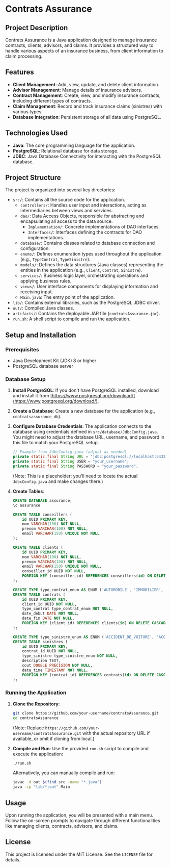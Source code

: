 # Contrats Assurance

## Project Description
Contrats Assurance is a Java application designed to manage insurance contracts, clients, advisors, and claims. It provides a structured way to handle various aspects of an insurance business, from client information to claim processing.

## Features
-   **Client Management**: Add, view, update, and delete client information.
-   **Advisor Management**: Manage details of insurance advisors.
-   **Contract Management**: Create, view, and modify insurance contracts, including different types of contracts.
-   **Claim Management**: Record and track insurance claims (sinistres) with various types.
-   **Database Integration**: Persistent storage of all data using PostgreSQL.

## Technologies Used
-   **Java**: The core programming language for the application.
-   **PostgreSQL**: Relational database for data storage.
-   **JDBC**: Java Database Connectivity for interacting with the PostgreSQL database.

## Project Structure
The project is organized into several key directories:

-   `src/`: Contains all the source code for the application.
    -   `controllers/`: Handles user input and interactions, acting as intermediaries between views and services.
    -   `dao/`: Data Access Objects, responsible for abstracting and encapsulating all access to the data source.
        -   `Implamentation/`: Concrete implementations of DAO interfaces.
        -   `Interfaces/`: Interfaces defining the contracts for DAO implementations.
    -   `database/`: Contains classes related to database connection and configuration.
    -   `enums/`: Defines enumeration types used throughout the application (e.g., `TypeContrat`, `TypeSinistre`).
    -   `models/`: Defines the data structures (Java classes) representing the entities in the application (e.g., `Client`, `Contrat`, `Sinistre`).
    -   `services/`: Business logic layer, orchestrating operations and applying business rules.
    -   `views/`: User interface components for displaying information and receiving input.
    -   `Main.java`: The entry point of the application.
-   `lib/`: Contains external libraries, such as the PostgreSQL JDBC driver.
-   `out/`: Compiled Java classes.
-   `artifacts/`: Contains the deployable JAR file (`contratsAssurance.jar`).
-   `run.sh`: A shell script to compile and run the application.

## Setup and Installation

### Prerequisites
-   Java Development Kit (JDK) 8 or higher
-   PostgreSQL database server

### Database Setup
1.  **Install PostgreSQL**: If you don't have PostgreSQL installed, download and install it from [https://www.postgresql.org/download/](https://www.postgresql.org/download/).
2.  **Create a Database**: Create a new database for the application (e.g., `contratsassurance_db`).
3.  **Configure Database Credentials**:
    The application connects to the database using credentials defined in `src/database/JdbcConfig.java`. You might need to adjust the database URL, username, and password in this file to match your PostgreSQL setup.

    ```java
    // Example from JdbcConfig.java (adjust as needed)
    private static final String URL = "jdbc:postgresql://localhost:5432/contratsassurance_db";
    private static final String USER = "your_username";
    private static final String PASSWORD = "your_password";
    ```
    (Note: This is a placeholder; you'll need to locate the actual `JdbcConfig.java` and make changes there.)

4.  **Create Tables**:
    ```sql
    CREATE DATABASE assurance;
    \c assurance

    CREATE TABLE conseillers (
        id UUID PRIMARY KEY,
        nom VARCHAR(100) NOT NULL,
        prenom VARCHAR(100) NOT NULL,
        email VARCHAR(150) UNIQUE NOT NULL
    );

    CREATE TABLE clients (
        id UUID PRIMARY KEY,
        nom VARCHAR(100) NOT NULL,
        prenom VARCHAR(100) NOT NULL,
        email VARCHAR(150) UNIQUE NOT NULL,
        conseiller_id UUID NOT NULL,
        FOREIGN KEY (conseiller_id) REFERENCES conseillers(id) ON DELETE CASCADE
    );

    CREATE TYPE type_contrat_enum AS ENUM ('AUTOMOBILE', 'IMMOBILIER', 'MALADIE');
    CREATE TABLE contrats (
        id UUID PRIMARY KEY,
        client_id UUID NOT NULL,
        type_contrat type_contrat_enum NOT NULL,
        date_debut DATE NOT NULL,
        date_fin DATE NOT NULL,
        FOREIGN KEY (client_id) REFERENCES clients(id) ON DELETE CASCADE
    );

    CREATE TYPE type_sinistre_enum AS ENUM ('ACCIDENT_DE_VOITURE', 'ACCIDENT_DE_MAISON', 'MALADIE');
    CREATE TABLE sinistres (
        id UUID PRIMARY KEY,
        contrat_id UUID NOT NULL,
        type_sinistre type_sinistre_enum NOT NULL,
        description TEXT,
        cout DOUBLE PRECISION NOT NULL,
        date_time TIMESTAMP NOT NULL,
        FOREIGN KEY (contrat_id) REFERENCES contrats(id) ON DELETE CASCADE
    );
    ```

### Running the Application

1.  **Clone the Repository**:
    ```bash
    git clone https://github.com/your-username/contratsAssurance.git
    cd contratsAssurance
    ```
    (Note: Replace `https://github.com/your-username/contratsAssurance.git` with the actual repository URL if available, or omit if cloning from local.)

2.  **Compile and Run**:
    Use the provided `run.sh` script to compile and execute the application:
    ```bash
    ./run.sh
    ```
    Alternatively, you can manually compile and run:
    ```bash
    javac -d out $(find src -name "*.java")
    java -cp "lib/*;out" Main
    ```

## Usage
Upon running the application, you will be presented with a main menu. Follow the on-screen prompts to navigate through different functionalities like managing clients, contracts, advisors, and claims.

## License
This project is licensed under the MIT License. See the `LICENSE` file for details.
